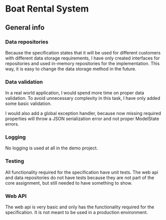 # Boat Rental System

## General info

### Data repositories

Because the specification states that it will be used for different customers with different data storage
requirements, I have only created interfaces for repositories and used in-memory repositories for the
implementation. This way, it is easy to change the data storage method in the future.

### Data validation

In a real world application, I would spend more time on proper data validation. To avoid unnecessary complexity
in this task, I have only added some basic validation.

I would also add a global exception handler, because now missing required properties will throw a JSON
serialization error and not proper ModelState errors.

### Logging

No logging is used at all in the demo project.

### Testing

All functionality required for the specification have unit tests. The web api and data repositories do not
have tests because they are not part of the core assignment, but still needed to have something to show.

### Web API

The web api is very basic and only has the functionality required for the specification. It is not meant to be
used in a production environment.
